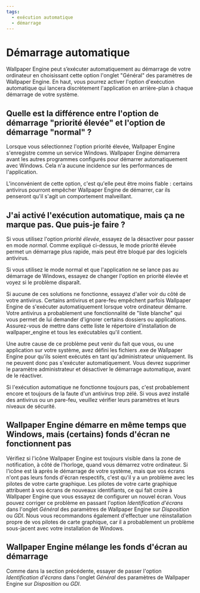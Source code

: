 ```yaml
---
tags:
  - exécution automatique
  - démarrage
---
```


# Démarrage automatique

Wallpaper Engine peut s’exécuter automatiquement au démarrage de votre ordinateur en choisissant cette option l'onglet "Général" des paramètres de Wallpaper Engine. En haut, vous pourrez activer l'option d'exécution automatique qui lancera discrètement l'application en arrière-plan à chaque démarrage de votre système.

## Quelle est la différence entre l'option de démarrage "priorité élevée" et l'option de démarrage "normal" ?

Lorsque vous sélectionnez l'option priorité élevée, Wallpaper Engine s'enregistre comme un service Windows. Wallpaper Engine démarrera avant les autres programmes configurés pour démarrer automatiquement avec Windows. Cela n'a aucune incidence sur les performances de l'application.

L'inconvénient de cette option, c'est qu'elle peut être moins fiable : certains antivirus pourront empêcher Wallpaper Engine de démarrer, car ils penseront qu'il s'agit un comportement malveillant.

## J'ai activé l'exécution automatique, mais ça ne marque pas. Que puis-je faire ?

Si vous utilisez l'option *priorité élevée*, essayez de la désactiver pour passer en mode *normal*. Comme expliqué ci-dessus, le mode priorité élevée permet un démarrage plus rapide, mais peut être bloqué par des logiciels antivirus.

Si vous utilisez le mode normal et que l'application ne se lance pas au démarrage de Windows, essayez de changer l'option en priorité élevée et voyez si le problème disparaît.

Si aucune de ces solutions ne fonctionne, essayez d'aller voir du côté de votre antivirus. Certains antivirus et pare-feu empêchent parfois Wallpaper Engine de s'exécuter automatiquement lorsque votre ordinateur démarre. Votre antivirus a probablement une fonctionnalité de "liste blanche" qui vous permet de lui demander d'ignorer certains dossiers ou applications. Assurez-vous de mettre dans cette liste le répertoire d'installation de wallpaper_engine et tous les exécutables qu'il contient.

Une autre cause de ce problème peut venir du fait que vous, ou une application sur votre système, avez défini les fichiers .exe de Wallpaper Engine pour qu'ils soient exécutés en tant qu'administrateur uniquement. Ils ne peuvent donc pas s'exécuter automatiquement. Vous devrez supprimer le paramètre administrateur et désactiver le démarrage automatique, avant de le réactiver.

Si l'exécution automatique ne fonctionne toujours pas, c'est probablement encore et toujours de la faute d'un antivirus trop zélé. Si vous avez installé des antivirus ou un pare-feu, veuillez vérifier leurs paramètres et leurs niveaux de sécurité.

## Wallpaper Engine démarre en même temps que Windows, mais (certains) fonds d'écran ne fonctionnent pas

 Vérifiez si l'icône Wallpaper Engine est toujours visible dans la zone de notification, à côté de l'horloge, quand vous démarrez votre ordinateur. Si l'icône est là après le démarrage de votre système, mais que vos écrans n'ont pas leurs fonds d'écran respectifs, c'est qu'il y a un problème avec les pilotes de votre carte graphique. Les pilotes de votre carte graphique attribuent à vos écrans de nouveaux identifiants, ce qui fait croire à Wallpaper Engine que vous essayez de configurer un nouvel écran. Vous pouvez corriger ce problème en passant l'option *Identification d'écrans* dans l'onglet *Général* des paramètres de Wallpaper Engine sur *Disposition* ou *GDI*. Nous vous recommandons également d'effectuer une réinstallation propre de vos pilotes de carte graphique, car il a probablement un problème sous-jacent avec votre installation de Windows.

 ## Wallpaper Engine mélange les fonds d'écran au démarrage

 Comme dans la section précédente, essayer de passer l'option *Identification d'écrans* dans l'onglet *Général* des paramètres de Wallpaper Engine sur *Disposition* ou *GDI*.